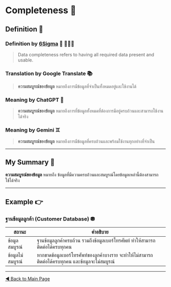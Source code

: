 # Completeness 💯

## Definition 🔖

### Definition by [6Sigma](https://www.6sigma.us/six-sigma-in-focus/dimensions-of-data-quality/) 🗿 🤫🧏‍♂️
> Data completeness refers to having all required data present and usable.  

### Translation by Google Translate 📚
> **ความสมบูรณ์ของข้อมูล** หมายถึงการมีข้อมูลที่จำเป็นทั้งหมดอยู่และใช้งานได้

### Meaning by ChatGPT 🤖
> **ความสมบูรณ์ของข้อมูล** หมายถึงการที่ข้อมูลทั้งหมดที่ต้องการมีอยู่ครบถ้วนและสามารถใช้งานได้จริง

### Meaning by Gemini ♊︎
> **ความสมบูรณ์ของข้อมูล** หมายถึงการมีข้อมูลที่ครบถ้วนและพร้อมใช้งานทุกอย่างที่จำเป็น

---

## My Summary 🤔
**ความสมบูรณ์ของข้อมูล** หมายถึง ข้อมูลที่มีความครบถ้วนและสมบูรณ์โดยข้อมูลเหล่านี้ต้องสามารถใช้ได้จริง

---

## Example 👉

### ฐานข้อมูลลูกค้า (Customer Database) ⛃
| **สถานะ**       | **คำอธิบาย**                                                                                   |
|------------------|-----------------------------------------------------------------------------------------------|
| ข้อมูลสมบูรณ์    | ฐานข้อมูลลูกค้าครบถ้วน รวมถึงข้อมูลเบอร์โทรศัพท์ ทำให้สามารถติดต่อได้ครบทุกคน                 |
| ข้อมูลไม่สมบูรณ์ | หากขาดข้อมูลเบอร์โทรศัพท์ของลูกค้าบางราย จะทำให้ไม่สามารถติดต่อได้ครบทุกคน และข้อมูลจะไม่สมบูรณ์ |

---

[◀ Back to Main Page](README.md)
